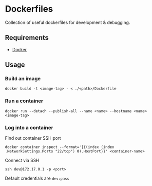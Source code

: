 # Dockerfiles

Collection of useful dockerfiles for development & debugging.

## Requirements

- [Docker](https://docs.docker.com/get-docker/)

## Usage

### Build an image

```shell
docker build -t <image-tag> - < ./<path>/Dockerfile
```

### Run a container

```shell
docker run --detach --publish-all --name <name> --hostname <name> <image-tag>
```

### Log into a container

Find out container SSH port

```shell
docker container inspect --format='{{(index (index .NetworkSettings.Ports "22/tcp") 0).HostPort}}' <container-name>
```

Connect via SSH

```shell
ssh dev@172.17.0.1 -p <port>
```

Default credentials are `dev:pass`
